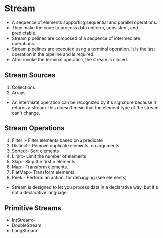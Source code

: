 # Stream
- A sequence of elements supporting sequential and parallel operations.
- They make the code to process data uniform, consistent, and predictable.
- Stream pipelines are composed of a sequence of intermediate operations.
- Stream pipelines are executed using a terminal operation. It is the last operation in the pipeline and is required.
- After invoke the terminal operation, the stream is closed.

## Stream Sources
1. Collections
2. Arrays
- An intermiate operation can be recognized by it's signature because it returns a stream. this doesn't mean that the element type of the stream can't change.

## Stream Operations
1. Filter :- Filter elements based on a predicate
2. Distinct:- Remove duplicate elements, no arguments
3. Sorted:- Sort elements
4. Limit:- Limit the number of elements
5. Skip:- Skip the first n elements.
6. Map:- Transform elements.
7. FlatMap:- Transform elements.
8. Peek:- Perform an action. for debugging.(see elements)

- Stream is designed to let you process data in a declarative way, but it's not a declarative language.
## Primitive Streams
- IntStream:- 
- DoubleStream
- LongStream